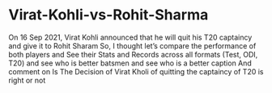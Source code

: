 # Virat-Kohli-vs-Rohit-Sharma
On 16 Sep 2021, Virat Kohli announced that he will quit his T20 captaincy and give it to Rohit Sharam So, I thought let’s compare the performance of both players and See their Stats and Records across all formats (Test, ODI, T20) and see who is better batsmen and see who is a better caption  And comment on Is The Decision of Virat Kholi of quitting the captaincy of T20 is right or not
